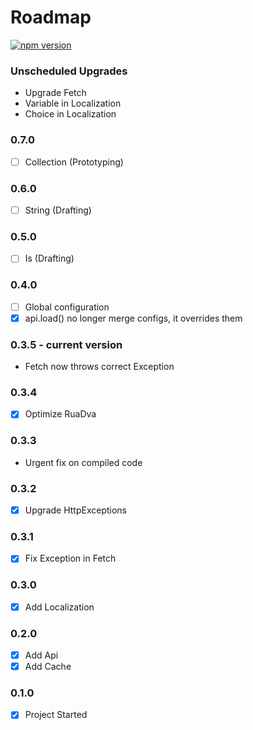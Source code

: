 # Roadmap

[![npm version](https://badge.fury.io/js/rua.svg)](https://badge.fury.io/js/rua)
### Unscheduled Upgrades
- Upgrade Fetch
- Variable in Localization
- Choice in Localization

### 0.7.0
- [ ] Collection (Prototyping)

### 0.6.0
- [ ] String (Drafting)

### 0.5.0
- [ ] Is (Drafting)

### 0.4.0
- [ ] Global configuration
- [x] api.load() no longer merge configs, it overrides them 

### 0.3.5 - **current version**
- Fetch now throws correct Exception

### 0.3.4
- [x] Optimize RuaDva

### 0.3.3
- Urgent fix on compiled code

### 0.3.2
- [x] Upgrade HttpExceptions

### 0.3.1
- [x] Fix Exception in Fetch

### 0.3.0
- [x] Add Localization

### 0.2.0
- [x] Add Api
- [x] Add Cache

### 0.1.0
- [x] Project Started

